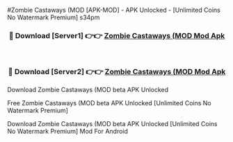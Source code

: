 #Zombie Castaways (MOD [APK-MOD] - APK Unlocked - [Unlimited Coins No Watermark Premium] s34pm



<div align="center">

<h3>🔴 Download [Server1] 👉👉 <a href="https://momento.my/?title=Zombie_Castaways_(MOD">Zombie Castaways (MOD Mod Apk</a></h3><br>

<h3>🔴 Download [Server2] 👉👉 <a href="https://momento.my/?title=Zombie_Castaways_(MOD">Zombie Castaways (MOD Mod Apk</a></h3>
</div>



Download Zombie Castaways (MOD beta APK Unlocked

Free Zombie Castaways (MOD beta APK Unlocked [Unlimited Coins No Watermark Premium]

Download Zombie Castaways (MOD beta APK Unlocked [Unlimited Coins No Watermark Premium] Mod For Android
